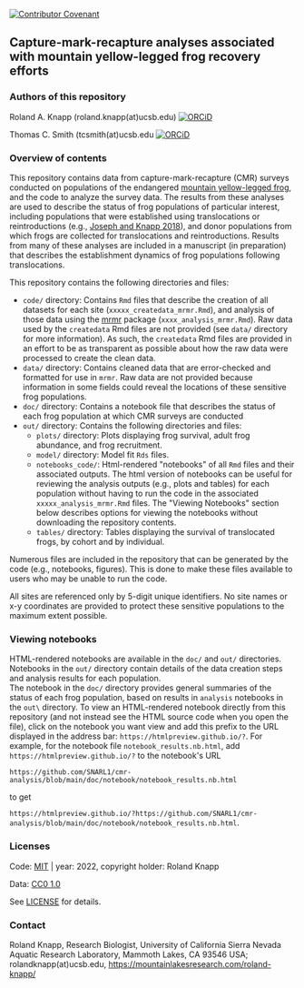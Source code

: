 [![Contributor Covenant](https://img.shields.io/badge/Contributor%20Covenant-2.1-4baaaa.svg)](CODE_OF_CONDUCT.md) 

Capture-mark-recapture analyses associated with mountain yellow-legged frog recovery efforts
----------------------------------------

### Authors of this repository

Roland A. Knapp (roland.knapp(at)ucsb.edu) [![ORCiD](https://img.shields.io/badge/ORCiD-0000--0002--1954--2745-green.svg)](http://orcid.org/0000-0002-1954-2745)

Thomas C. Smith (tcsmith(at)ucsb.edu [![ORCiD](https://img.shields.io/badge/ORCiD-0000--0001--7908--438X-green.svg)](http://orcid.org/0000-0001-7908-438X)

### Overview of contents

This repository contains data from capture-mark-recapture (CMR) surveys conducted on populations of the endangered [mountain yellow-legged frog](https://www.fws.gov/sacramento/es_species/Accounts/Amphibians-Reptiles/sn_yellow_legged_frog/documents/Mountain-Yellow-Legged-Frog-Conservation-Strategy-Signed-508.pdf), and the code to analyze the survey data. The results from these analyses are used to describe the status of frog populations of particular interest, including populations that were established using translocations or reintroductions (e.g., [Joseph and Knapp 2018](https://doi.org/10.1002/ecs2.2499)), and donor populations from which frogs are collected for translocations and reintroductions. Results from many of these analyses are included in a manuscript (in preparation) that describes the establishment dynamics of frog populations following translocations. 

This repository contains the following directories and files:
* `code/` directory: Contains `Rmd` files that describe the creation of all datasets for each site (`xxxxx_createdata_mrmr.Rmd`), and analysis of those data using the [mrmr](https://github.com/SNARL1/mrmr) package (`xxxx_analysis_mrmr.Rmd`). Raw data used by the `createdata` Rmd files are not provided (see `data/` directory for more information). As such, the `createdata` Rmd files are provided in an effort to be as transparent as possible about how the raw data were processed to create the clean data. 
* `data/` directory: Contains cleaned data that are error-checked and formatted for use in `mrmr`. Raw data are not provided because information in some fields could reveal the locations of these sensitive frog populations.  
* `doc/` directory: Contains a notebook file that describes the status of each frog population at which CMR surveys are conducted
* `out/` directory: Contains the following directories and files:
  * `plots/` directory: Plots displaying frog survival, adult frog abundance, and frog recruitment. 
  * `model/` directory: Model fit `Rds` files.
  * `notebooks_code/`: Html-rendered "notebooks" of all `Rmd` files and their associated outputs. The html version of notebooks can be useful for reviewing the analysis outputs (e.g., plots and tables) for each population without having to run the code in the associated `xxxxx_analysis_mrmr.Rmd` files. The "Viewing Notebooks" section below describes options for viewing the notebooks without downloading the repository contents. 
  * `tables/` directory: Tables displaying the survival of translocated frogs, by cohort and by individual.

Numerous files are included in the repository that can be generated by the code (e.g., notebooks, figures). 
This is done to make these files available to users who may be unable to run the code. 

All sites are referenced only by 5-digit unique identifiers. No site names or x-y coordinates are provided to protect these sensitive populations to the maximum extent possible. 

### Viewing notebooks

HTML-rendered notebooks are available in the `doc/` and `out/` directories. 
Notebooks in the `out/` directory contain details of the data creation steps and analysis results for each population.  
The notebook in the `doc/` directory provides general summaries of the status of each frog population, based on results in `analysis` notebooks in the `out\` directory. 
To view an HTML-rendered notebook directly from this repository (and not instead see the HTML source code when you open the file), click on the notebook you want 
view and add this prefix to the URL displayed in the address bar: `https://htmlpreview.github.io/?`. For example, for the notebook file 
`notebook_results.nb.html`, add `https://htmlpreview.github.io/?` to the notebook's URL

`https://github.com/SNARL1/cmr-analysis/blob/main/doc/notebook/notebook_results.nb.html`

to get 

`https://htmlpreview.github.io/?https://github.com/SNARL1/cmr-analysis/blob/main/doc/notebook/notebook_results.nb.html`. 

### Licenses

Code: [MIT](https://choosealicense.com/licenses/mit/) | year: 2022, copyright holder: Roland Knapp

Data: [CC0 1.0](https://creativecommons.org/publicdomain/zero/1.0/)

See [LICENSE](https://github.com/SNARL1/cmr-analysis/blob/main/LICENSE.md) for details. 

### Contact

Roland Knapp, Research Biologist, University of California Sierra Nevada Aquatic Research Laboratory, Mammoth Lakes, CA 93546 USA; rolandknapp(at)ucsb.edu,
<https://mountainlakesresearch.com/roland-knapp/>
